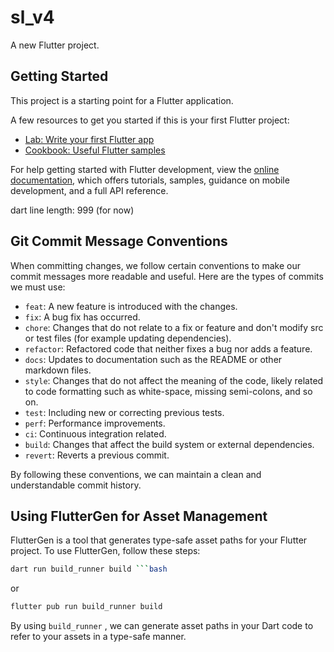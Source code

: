 # sl_v4

A new Flutter project.

## Getting Started

This project is a starting point for a Flutter application.

A few resources to get you started if this is your first Flutter project:

- [Lab: Write your first Flutter app](https://docs.flutter.dev/get-started/codelab)
- [Cookbook: Useful Flutter samples](https://docs.flutter.dev/cookbook)

For help getting started with Flutter development, view the
[online documentation](https://docs.flutter.dev/), which offers tutorials,
samples, guidance on mobile development, and a full API reference.

dart line length: 999 (for now)

## Git Commit Message Conventions

When committing changes, we follow certain conventions to make our commit messages more readable and useful. Here are the types of commits we must use:

- `feat`: A new feature is introduced with the changes.
- `fix`: A bug fix has occurred.
- `chore`: Changes that do not relate to a fix or feature and don't modify src or test files (for example updating dependencies).
- `refactor`: Refactored code that neither fixes a bug nor adds a feature.
- `docs`: Updates to documentation such as the README or other markdown files.
- `style`: Changes that do not affect the meaning of the code, likely related to code formatting such as white-space, missing semi-colons, and so on.
- `test`: Including new or correcting previous tests.
- `perf`: Performance improvements.
- `ci`: Continuous integration related.
- `build`: Changes that affect the build system or external dependencies.
- `revert`: Reverts a previous commit.

By following these conventions, we can maintain a clean and understandable commit history.

## Using FlutterGen for Asset Management

FlutterGen is a tool that generates type-safe asset paths for your Flutter project. To use FlutterGen, follow these steps:

````bash
dart run build_runner build ```bash
````

or

```bash
flutter pub run build_runner build
```

By using `build_runner` , we can generate asset paths in your Dart code to refer to your assets in a type-safe manner.
